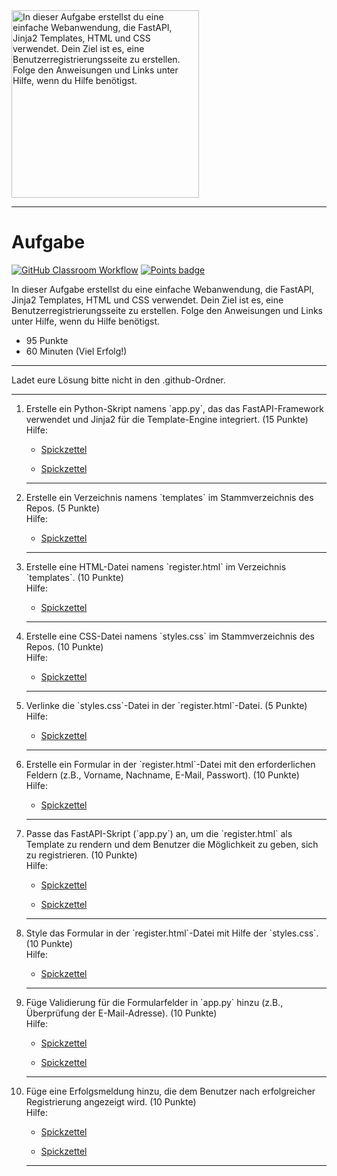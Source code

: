 <img src="https://example.com/dein-logo.jpg" alt="In dieser Aufgabe erstellst du eine einfache Webanwendung, die FastAPI, Jinja2 Templates, HTML und CSS verwendet. Dein Ziel ist es, eine Benutzerregistrierungsseite zu erstellen. Folge den Anweisungen und Links unter Hilfe, wenn du Hilfe benötigst." width="300"/>

---
# Aufgabe
[![GitHub Classroom Workflow](https://github.com/helsoc7/benutzerregistrierung/actions/workflows/classroom.yml/badge.svg)](https://github.com/helsoc7/benutzerregistrierung/actions/workflows/classroom.yml) [![Points badge](../../blob/badges/.github/badges/points.svg)](../../actions) 

In dieser Aufgabe erstellst du eine einfache Webanwendung, die FastAPI, Jinja2 Templates, HTML und CSS verwendet. Dein Ziel ist es, eine Benutzerregistrierungsseite zu erstellen. Folge den Anweisungen und Links unter Hilfe, wenn du Hilfe benötigst.
* 95 Punkte
* 60 Minuten (Viel Erfolg!)

---
<p>Ladet eure Lösung bitte nicht in den .github-Ordner.  </p>

---
<ol>
<li> Erstelle ein Python-Skript namens `app.py`, das das FastAPI-Framework verwendet und Jinja2 für die Template-Engine integriert. (15 Punkte)</li>
Hilfe: 
<ul><li><a href="https://fastapi.tiangolo.com/">Spickzettel</a></li></ul> 
<ul><li><a href="https://jinja.palletsprojects.com/en/3.0.x/intro/">Spickzettel</a></li></ul> 

---
<li> Erstelle ein Verzeichnis namens `templates` im Stammverzeichnis des Repos. (5 Punkte)</li>
Hilfe: 
<ul><li><a href="https://jinja.palletsprojects.com/en/3.0.x/templates/">Spickzettel</a></li></ul> 

---
<li> Erstelle eine HTML-Datei namens `register.html` im Verzeichnis `templates`. (10 Punkte)</li>
Hilfe: 
<ul><li><a href="https://www.w3schools.com/html/">Spickzettel</a></li></ul> 

---
<li> Erstelle eine CSS-Datei namens `styles.css` im Stammverzeichnis des Repos. (10 Punkte)</li>
Hilfe: 
<ul><li><a href="https://www.w3schools.com/css/">Spickzettel</a></li></ul> 

---
<li> Verlinke die `styles.css`-Datei in der `register.html`-Datei. (5 Punkte)</li>
Hilfe: 
<ul><li><a href="https://www.w3schools.com/css/css_howto.asp">Spickzettel</a></li></ul> 

---
<li> Erstelle ein Formular in der `register.html`-Datei mit den erforderlichen Feldern (z.B., Vorname, Nachname, E-Mail, Passwort). (10 Punkte)</li>
Hilfe: 
<ul><li><a href="https://www.w3schools.com/html/html_forms.asp">Spickzettel</a></li></ul> 

---
<li> Passe das FastAPI-Skript (`app.py`) an, um die `register.html` als Template zu rendern und dem Benutzer die Möglichkeit zu geben, sich zu registrieren. (10 Punkte)</li>
Hilfe: 
<ul><li><a href="https://fastapi.tiangolo.com/tutorial/templates/">Spickzettel</a></li></ul> 
<ul><li><a href="https://jinja.palletsprojects.com/en/3.0.x/intro/">Spickzettel</a></li></ul> 

---
<li> Style das Formular in der `register.html`-Datei mit Hilfe der `styles.css`. (10 Punkte)</li>
Hilfe: 
<ul><li><a href="https://www.w3schools.com/css/css_howto.asp">Spickzettel</a></li></ul> 

---
<li> Füge Validierung für die Formularfelder in `app.py` hinzu (z.B., Überprüfung der E-Mail-Adresse). (10 Punkte)</li>
Hilfe: 
<ul><li><a href="https://fastapi.tiangolo.com/tutorial/handling-forms/">Spickzettel</a></li></ul> 
<ul><li><a href="https://pydantic-docs.helpmanual.io/">Spickzettel</a></li></ul> 

---
<li> Füge eine Erfolgsmeldung hinzu, die dem Benutzer nach erfolgreicher Registrierung angezeigt wird. (10 Punkte)</li>
Hilfe: 
<ul><li><a href="https://fastapi.tiangolo.com/tutorial/handling-forms/#form-messages">Spickzettel</a></li></ul> 
<ul><li><a href="https://jinja.palletsprojects.com/en/3.0.x/templates/">Spickzettel</a></li></ul> 

---
</ol>
